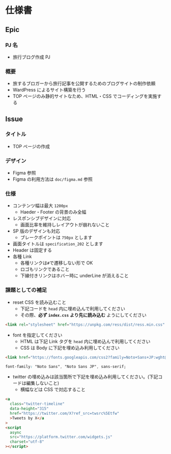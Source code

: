 # 仕様書

## Epic

### PJ 名

- 旅行ブログ作成 PJ

### 概要

- 旅するブロガーから旅行記事を公開するためのブログサイトの制作依頼
- WardPress によるサイト構築を行う
- TOP ページのみ静的サイトなため、HTML・CSS でコーディングを実施する

## Issue

### タイトル

- TOP ページの作成

### デザイン

- Figma 参照
- Figma の利用方法は `doc/figma.md` 参照

### 仕様

- コンテンツ幅は最大 `1200px`
  - Haeder・Footer の背景のみ全幅
- レスポンシブデザインに対応
  - 画面比率を維持しレイアウトが崩れないこと
- SP 版のデザインも対応
  - ブレークポイントは `750px` とします
- 画面タイトルは `specification_202` とします
- Header は固定する
- 各種 Link
  - 各種リンクは`#`で遷移しない形で OK
  - ロゴもリンクであること
  - 下線付きリンクはホバー時に underLine が消えること

### 課題としての補足

- reset CSS を読み込むこと
  - 下記コードを `head` 内に埋め込んで利用してください
  - その際、**必ず `index.css` より先に読み込む** ようにしてください

```HTML
<link rel="stylesheet" href="https://unpkg.com/ress/dist/ress.min.css" />
```

- font を指定してください
  - HTML は下記 Link タグを `head` 内に埋め込んで利用してください
  - CSS は Body に下記を埋め込み利用してください

```HTML
<link href="https://fonts.googleapis.com/css2?family=Noto+Sans+JP:wght@100;300;400;500;700;900&family=Noto+Sans:ital,wght@0,400;0,700;1,400;1,700&display=swap" rel="stylesheet">
```

```css
font-family: "Noto Sans", "Noto Sans JP", sans-serif;
```

- twitter の埋め込みは該当箇所で下記を埋め込み利用してください。(下記コードは編集しないこと)
  - 横幅などは CSS で対応すること

```HTML
<a
  class="twitter-timeline"
  data-height="315"
  href="https://twitter.com/X?ref_src=twsrc%5Etfw"
  >Tweets by X</a
>
<script
  async
  src="https://platform.twitter.com/widgets.js"
  charset="utf-8"
></script>
```
